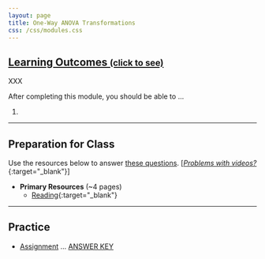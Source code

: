 ```yaml
---
layout: page
title: One-Way ANOVA Transformations
css: /css/modules.css
---
```


<div class="panel-group-ILOs">
  <div class="panel panel-default">
    <div class="panel-heading">
      <h2 class="panel-title">
        <a data-toggle="collapse" href="#ILOs">Learning Outcomes <small>(click to see)</small></a>
      </h2>
    </div>
    <div id="ILOs" class="panel-collapse collapse">
      <div class="panel-body">
XXX
<p>After completing this module, you should be able to ...</p>

<ol>
  <li></li>
</ol>
      </div>
    </div>
  </div>
</div>

----

## Preparation for Class
Use the resources below to answer [these questions](prep/ANOVA1Transformations). [[*Problems with videos?*](../resources/FAQs/videos){:target="_blank"}]

* **Primary Resources** (~4 pages)
  * [Reading](readings/ANOVA1Transformations){:target="_blank"}

----

## Practice

* [Assignment](ce/ANOVA1Transformations_CE1) ... [ANSWER KEY](cex/KEY_ANOVA1Transformations_CE)
